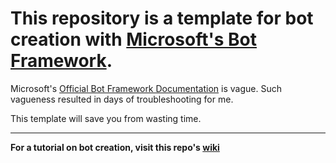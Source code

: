 # This repository is a template for bot creation with [Microsoft's Bot Framework](https://dev.botframework.com/).

Microsoft's [Official Bot Framework Documentation](https://docs.botframework.com/en-us/) is vague. Such vagueness resulted in days of troubleshooting for me.

This template will save you from wasting time.


<hr>


**For a tutorial on bot creation, visit this repo's [wiki](https://github.com/antonparas/basicbot/wiki)**
